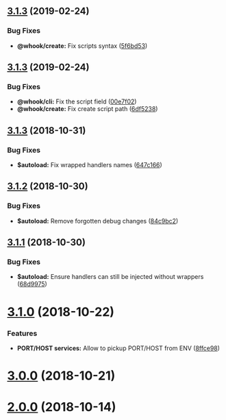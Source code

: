 ## [3.1.3](https://github.com/nfroidure/whook/compare/v4.0.0-alpha.1...v3.1.3) (2019-02-24)


### Bug Fixes

* **@whook/create:** Fix scripts syntax ([5f6bd53](https://github.com/nfroidure/whook/commit/5f6bd53))



## [3.1.3](https://github.com/nfroidure/whook/compare/v4.0.0-alpha.0...v3.1.3) (2019-02-24)


### Bug Fixes

* **@whook/cli:** Fix the script field ([00e7f02](https://github.com/nfroidure/whook/commit/00e7f02))
* **@whook/create:** Fix create script path ([6df5238](https://github.com/nfroidure/whook/commit/6df5238))



<a name="3.1.3"></a>
## [3.1.3](https://github.com/nfroidure/whook/compare/v3.1.2...v3.1.3) (2018-10-31)


### Bug Fixes

* **$autoload:** Fix wrapped handlers names ([647c166](https://github.com/nfroidure/whook/commit/647c166))



<a name="3.1.2"></a>
## [3.1.2](https://github.com/nfroidure/whook/compare/v3.1.1...v3.1.2) (2018-10-30)


### Bug Fixes

* **$autoload:** Remove forgotten debug changes ([84c9bc2](https://github.com/nfroidure/whook/commit/84c9bc2))



<a name="3.1.1"></a>
## [3.1.1](https://github.com/nfroidure/whook/compare/v3.1.0...v3.1.1) (2018-10-30)


### Bug Fixes

* **$autoload:** Ensure handlers can still be injected without wrappers ([68d9975](https://github.com/nfroidure/whook/commit/68d9975))



<a name="3.1.0"></a>
# [3.1.0](https://github.com/nfroidure/whook/compare/v3.0.0...v3.1.0) (2018-10-22)


### Features

* **PORT/HOST services:** Allow to pickup PORT/HOST from ENV ([8ffce98](https://github.com/nfroidure/whook/commit/8ffce98))



<a name="3.0.0"></a>
# [3.0.0](https://github.com/nfroidure/whook/compare/v2.0.0...v3.0.0) (2018-10-21)



<a name="2.0.0"></a>
# [2.0.0](https://github.com/nfroidure/whook/compare/v0.1.0...v2.0.0) (2018-10-14)



